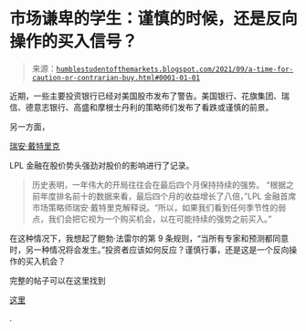 <!--yml

类别：未分类

日期：2024-05-18 01:55:19

-->

# 市场谦卑的学生：谨慎的时候，还是反向操作的买入信号？

> 来源：[`humblestudentofthemarkets.blogspot.com/2021/09/a-time-for-caution-or-contrarian-buy.html#0001-01-01`](https://humblestudentofthemarkets.blogspot.com/2021/09/a-time-for-caution-or-contrarian-buy.html#0001-01-01)

近期，一些主要投资银行已经对美国股市发布了警告。美国银行、花旗集团、瑞信、德意志银行、高盛和摩根士丹利的策略师们发布了看跌或谨慎的前景。

另一方面，

[瑞安·戴特里克](https://lplresearch.com/2021/09/08/what-could-happen-the-rest-of-the-year-to-stocks-and-bond/)

LPL 金融在股价势头强劲对股价的影响进行了记录。

> 历史表明，一年伟大的开局往往会在最后四个月保持持续的强势。 “根据之前年度排名前十的数据来看，最后四个月的收益增长了八倍，”LPL 金融首席市场策略师瑞安·戴特里克解释说。“所以，如果我们看到任何季节性的弱点，我们会把它视为一个购买机会，以在可能持续的强势之前买入。”

在这种情况下，我想起了鲍勃·法雷尔的第 9 条规则，“当所有专家和预测都同意时，另一种情况将会发生。”投资者应该如何反应？谨慎行事，还是这是一个反向操作的买入机会？

完整的帖子可以在这里找到

[这里](https://humblestudentofthemarkets.com/2021/09/12/a-time-for-caution-or-contrarian-buy-signal/)

.
